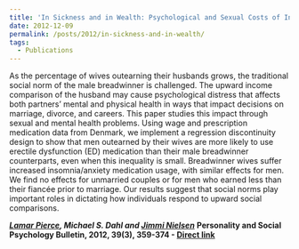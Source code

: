 ```yaml
---
title: 'In Sickness and in Wealth: Psychological and Sexual Costs of Income Comparison in Marriage'
date: 2012-12-09
permalink: /posts/2012/in-sickness-and-in-wealth/
tags:
  - Publications
---
```


As the percentage of wives outearning their husbands grows, the traditional social norm of the male breadwinner is challenged. The upward income comparison of the husband may cause psychological distress that affects both partners’ mental and physical health in ways that impact decisions on marriage, divorce, and careers. This paper studies this impact through sexual and mental health problems. Using wage and prescription medication data from Denmark, we implement a regression discontinuity design to show that men outearned by their wives are more likely to use erectile dysfunction (ED) medication than their male breadwinner counterparts, even when this inequality is small. Breadwinner wives suffer increased insomnia/anxiety medication usage, with similar effects for men. We find no effects for unmarried couples or for men who earned less than their fiancée prior to marriage. Our results suggest that social norms play important roles in dictating how individuals respond to upward social comparisons.

_**[Lamar Pierce](https://scholar.google.com/citations?user=D29Vx90AAAAJ), Michael S. Dahl and [Jimmi Nielsen](https://scholar.google.com/citations?user=x3--UncAAAAJ)**_
**Personality and Social Psychology Bulletin, 2012, 39(3), 359-374 - [Direct link](http://dx.doi.org/10.1177/0146167212475321)**
